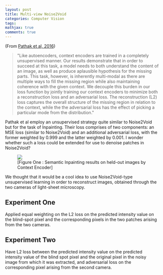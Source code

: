```yaml
---
layout: post
title: Multi-view Noise2Void 
categories: Computer Vision
tags:
mathjax: true
comments: true
---
```

 
(From [Pathak et al, 2016](https://people.eecs.berkeley.edu/~pathak/papers/cvpr16.pdf))
> "Like  autoencoders,  context  encoders  are  trained  in  a completely unsupervised manner.  Our results demonstrate that in order to succeed at this task, a model needs to both understand the content of an image,  as well as produce aplausible hypothesis for the missing parts.  This task, however, is inherently multi-modal as there are multiple ways to fill the missing region while also maintaining coherence with the given context. We decouple this burden in our loss function by jointly training our context encoders to minimize both a reconstruction loss and an adversarial loss. The reconstruction (L2) loss captures the overall structure of the missing region in relation to the context, while the the adversarial loss has the effect of picking a particular mode from the distribution."

Pathak et al employ an unsupervised strategy quite similar to Noise2Void but for the task of Inpainting. Their loss comprises of two components: an MSE loss (similar to Noise2Void) and an additional adversarial loss, with the former weighted by 0.999 and the latter weighted by 0.001. I wonder whether such a loss could be extended for use to denoise patches in Noise2Void?

<p float="center"><figure>
<img src="../images/2019-08-12/01_imageOne.jpg" />
<figcaption>
[Figure One : Semantic Inpainting results on held-out images by Context Encoder]</figcaption></figure>
</p>



We thought that it would be a cool idea to use Noise2Void-type unsupervised learning in order to reconstruct images, obtained through the two cameras of light-sheet microscopy. 

## Experiment One

Applied equal weighting on the L2 loss on the predicted intensity value on the blind-spot pixel and the corresponding pixels in the two patches arising from the two cameras.

## Experiment Two

Have L2 loss between the predicted intensity value on the predicted intensity value of the blind spot pixel and the original pixel in the noisy image from which it was extracted, and adversarial loss on the corresponding pixel arising from the second camera.


